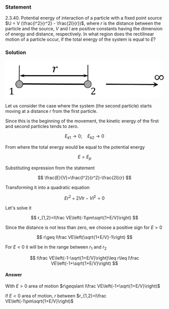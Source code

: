 ###  Statement

$2.3.40.$ Potential energy of interaction of a particle with a fixed point source $U = V (\frac{l^2}{r^2} - \frac{2l}{r})$, where $r$ is the distance between the particle and the source, $V$ and $l$ are positive constants having the dimension of energy and distance, respectively. In what region does the rectilinear motion of a particle occur, if the total energy of the system is equal to $E$?

### Solution

![ |761x178, 39%](../../img/2.3.40/2.3.40.png)

Let us consider the case where the system (the second particle) starts moving at a distance $r$ from the first particle.

Since this is the beginning of the movement, the kinetic energy of the first and second particles tends to zero.

$$
E_{k1}\to 0;\quad E_{k2}\to 0
$$

From where the total energy would be equal to the potential energy

$$
E=E_p
$$

Substituting expression from the statement

$$
\frac{E}{V}=\frac{l^2}{r^2}-\frac{2l}{r}
$$

Transforming it into a quadratic equation

$$
Er^2+2Vlr-Vl^2=0
$$

Let's solve it

$$
r_{1,2}=l\frac VE\left(-1\pm\sqrt{1+E/V}\right)
$$

Since the distance is not less than zero, we choose a positive sign for $E>0$

$$
r\geq l\frac VE\left(\sqrt{1+E/V}-1\right)
$$

For $E<0$ it will be in the range between $r_1$ and $r_2$

$$
l\frac VE\left(-1-\sqrt{1+E/V}\right)\leq r\leq l\frac VE\left(-1+\sqrt{1+E/V}\right)
$$

#### Answer

With $E>0$ area of motion $r\geqslant l\frac VE\left(-1+\sqrt{1+E/V}\right)$

if $E<0$ area of motion, $r$ between $r_{1,2}=l\frac VE\left(-1\pm\sqrt{1+E/V}\right)$